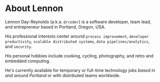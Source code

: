 # About Lennon

Lennon Day-Reynolds (a.k.a. `@rcoder`) is a software developer, team lead, and entrepreneur based in Portland, Oregon, USA.

His professional interests center around `process improvement`, `developer productivity`, `scalable distributed systems`, `data pipelines/analytics`, and `security`.

His personal hobbies include cooking, cycling, photography, and retro and embedded computing.

He's currently available for temporary or full-time technology jobs _based in and around Portland_ or with distributed teams worldwide.
